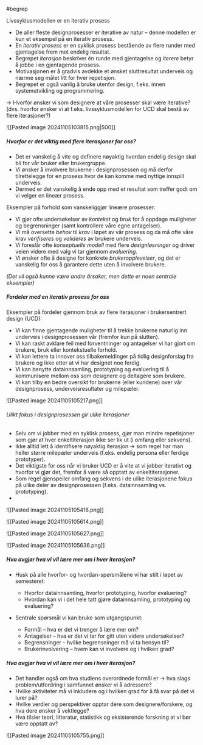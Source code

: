 
#begrep

Livssyklusmodellen er en iterativ prosess

- De aller fleste designprosesser er iterative av natur – denne modellen er kun et eksempel på en iterativ prosess.
- En *iterativ prosess* er en syklisk prosess bestående av flere runder med gjentagelse frem mot endelig resultat.
- Begrepet *iterasjon* beskriver én runde med gjentagelse og *iterere* betyr å jobbe i en gjentagende prosess.
- Motivasjonen er å gradvis avdekke et ønsket sluttresultat underveis og nærme seg målet litt for hver repetisjon.
- Begrepet er også vanlig å bruke utenfor design, f.eks. innen systemutvikling og programmering.

→ Hvorfor ønsker vi som designere at våre prosesser skal være iterative? (dvs. hvorfor ønsker vi at f.eks. livssyklusmodellen for UCD skal bestå av flere iterasjoner?)


![[Pasted image 20241105103815.png|500]]



##### Hvorfor er det viktig med flere iterasjoner for oss?

- Det er vanskelig å vite og definere nøyaktig hvordan endelig design skal bli for vår bruker eller brukergruppe.
- Vi ønsker å involvere brukerne i designprosessen og må derfor tilrettelegge for en prosess hvor de kan komme med nyttige innspill underveis.
- Dermed er det vanskelig å ende opp med et resultat som treffer godt om vi velger en lineær prosess.

Eksempler på forhold som vanskeliggjør lineære prosesser:

- Vi gjør ofte undersøkelser av *kontekst* og *bruk* for å oppdage muligheter og begrensninger (samt kontrollere våre egne antagelser).
- Vi må oversette *behov* til *krav* i løpet av vår prosess og da må ofte våre krav *verifiseres* og *valideres* av brukere underveis.
- Vi foreslår ofte *konseptuelle modell* med flere *designløsninger* og driver veien videre med valg vi tar gjennom *evaluering*.
- Vi ønsker ofte å designe for konkrete *brukeropplevelser*, og det er vanskelig for oss å garantere dette uten å involvere brukere.

*(Det vil også kunne være andre årsaker, men dette er noen sentrale eksempler)*



##### Fordeler med en iterativ prosess for oss

Eksempler på fordeler gjennom bruk av flere iterasjoner i brukersentrert design (UCD):

- Vi kan finne gjentagende muligheter til å trekke brukerne naturlig inn underveis i designprosessen vår (fremfor kun på slutten).
- Vi kan raskt avklare feil med forventninger og antagelser vi har gjort om brukere, bruk eller kontekstuelle forhold.
- Vi kan lettere ta innover oss tilbakemeldinger på tidlig designforslag fra brukere og ikke etter at vi har designet noe ferdig.
- Vi kan benytte datainnsamling, prototyping og evaluering til å kommunisere mellom oss som designere og deltagere som brukere.
- Vi kan tilby en bedre oversikt for brukerne (eller kundene) over vår designprosess, underveisresultater og milepæler.

![[Pasted image 20241105105217.png]]


###### Ulikt fokus i designprosessen gir ulike iterasjoner

- Selv om vi jobber med en syklisk prosess, gjør man mindre repetisjoner som gjør at hver enkeltiterasjon ikke ser lik ut (i omfang eller sekvens).
- Ikke alltid lett å identifisere nøyaktig iterasjon → som regel har man heller større milepæler underveis (f.eks. endelig persona eller ferdige prototyper).
- Det viktigste for oss når vi bruker UCD er å vite at vi jobber iterativt og hvorfor vi gjør det, fremfor å være så opptatt av enkeltiterasjoner.
- Som regel gjenspeiler omfang og sekvens i de ulike iterasjonene fokus på ulike deler av designprosessen (f.eks. datainnsamling vs. prototyping).
- 
![[Pasted image 20241105105418.png]]


![[Pasted image 20241105105614.png]]

![[Pasted image 20241105105627.png]]

![[Pasted image 20241105105636.png]]


##### Hva avgjør hva vi vil lære mer om i hver iterasjon?

- Husk på alle hvorfor- og hvordan-spørsmålene vi har stilt i løpet av semesteret:
  - Hvorfor datainnsamling, hvorfor prototyping, hvorfor evaluering?
  - Hvordan kan vi i det hele tatt gjøre datainnsamling, prototyping og evaluering?

- Sentrale spørsmål vi kan bruke som utgangspunkt:
  - Formål – hva er det vi trenger å lære mer om?
  - Antagelser – hva er det vi tar for gitt uten videre undersøkelser?
  - Begrensninger – hvilke begrensninger må vi ta hensyn til?
  - Brukerinvolvering – hvem kan vi involvere og i hvilken grad?


##### Hva avgjør hva vi vil lære mer om i hver iterasjon?

- Det handler også om hva studiens overordnede formål er → hva slags problem/utfordring i samfunnet ønsker vi å adressere?
- Hvilke aktiviteter må vi inkludere og i hvilken grad for å få svar på det vi lurer på?
- Hvilke verdier og perspektiver opptar dere som designere/forskere, og hva dere ønsker å vektlegge?
- Hva tilsier teori, litteratur, statistikk og eksisterende forskning at vi bør være opptatt av?


![[Pasted image 20241105105755.png]]
